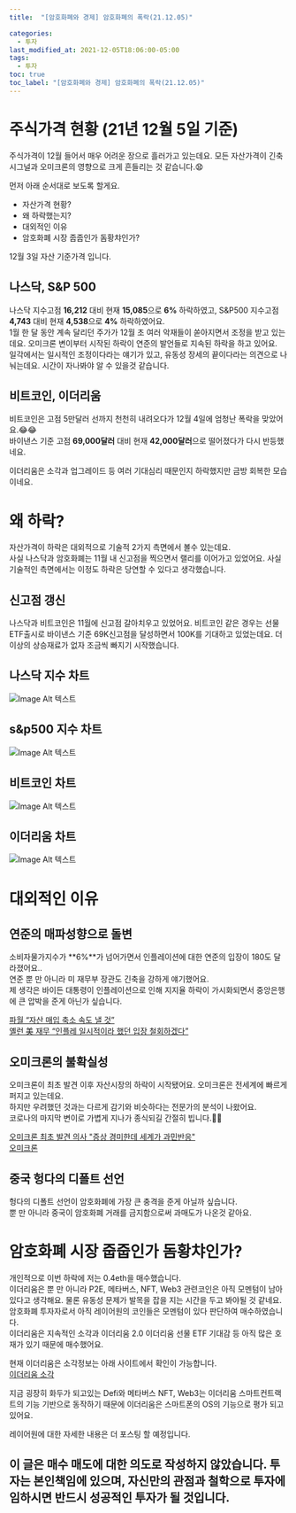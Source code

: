 ```yaml
---
title:  "[암호화폐와 경제] 암호화폐의 폭락(21.12.05)"

categories:
  - 투자
last_modified_at: 2021-12-05T18:06:00-05:00
tags:
  - 투자
toc: true
toc_label: "[암호화폐와 경제] 암호화폐의 폭락(21.12.05)"
---
```


# 주식가격 현황 (21년 12월 5일 기준)
주식가격이 12월 들어서 매우 어려운 장으로 흘러가고 있는데요. 모든 자산가격이 긴축시그널과 오미크론의 영향으로 크게 흔들리는 것 같습니다.😧<br>

먼저 아래 순서대로 보도록 할게요.
- 자산가격 현황?
- 왜 하락했는지?
- 대외적인 이유
- 암호화폐 시장 줍줍인가 돔황챠인가?

12월 3일 자산 기준가격 입니다.

## 나스닥, S&P 500
나스닥 지수고점 **16,212** 대비 현재 **15,085**으로 **6%** 하락하였고, S&P500 지수고점 **4,743** 대비 현재 **4,538**으로 **4%** 하락하였어요. <br> 1월 한 달 동안 계속 달리던 주가가 12월 초 여러 악재들이 쏟아지면서 조정을 받고 있는데요. 오미크론 변이부터 시작된 하락이 연준의 발언들로 지속된 하락을 하고 있어요.<br>
일각에서는 일시적인 조정이다라는 얘기가 있고, 유동성 장세의 끝이다라는 의견으로 나눠는데요. 시간이 자나봐야 알 수 있을것 같습니다.


## 비트코인, 이더리움
비트코인은 고점 5만달러 선까지 천천히 내려오다가 12월 4일에 엄청난 폭락을 맞았어요.😂😂<br>
바이낸스 기준 고점 **69,000달러** 대비 현재 **42,000달러**으로 떨어졌다가 다시 반등했네요. <br>

이더리움은 소각과 업그레이드 등 여러 기대심리 때문인지 하락했지만 금방 회복한 모습이네요.


# 왜 하락?
자산가격이 하락은 대외적으로 기술적 2가지 측면에서 볼수 있는데요.<br>
사실 나스닥과 암호화폐는 11월 내 신고점을 찍으면서 랠리를 이어가고 있었어요. 사실 기술적인 측면에서는 이정도 하락은 당연할 수 있다고 생각했습니다.

## 신고점 갱신
나스닥과 비트코인은 11월에 신고점 갈아치우고 있었어요. 비트코인 같은 경우는 선물 ETF출시로 바이낸스 기준 69K신고점을 달성하면서 100K를 기대하고 있었는데요. 더 이상의 상승재료가 없자 조금씩 빠지기 시작했습니다.

## 나스닥 지수 차트
![Image Alt 텍스트](/assets/img/invest/20211205/nasdaq_20211205.PNG)  

## s&p500 지수 차트
![Image Alt 텍스트](/assets/img/invest/20211205/s&p500_20211205.PNG)  

## 비트코인 차트
![Image Alt 텍스트](/assets/img/invest/20211205/bitcoin_20211205.jpeg)  

## 이더리움 차트 
![Image Alt 텍스트](/assets/img/invest/20211205/eth_20211205.PNG)  

# 대외적인 이유
## 연준의 매파성향으로 돌변
소비자물가지수가 **6%**가 넘어가면서 인플레이션에 대한 연준의 입장이 180도 달라졌어요..<br>
연준 뿐 만 아니라 미 재무부 장관도 긴축을 강하게 얘기했어요.<br>
제 생각은 바이든 대통령이 인플레이션으로 인해 지지율 하락이 가시화되면서 중앙은행에 큰 압박을 준게 아닌가 싶습니다.<br>

[파월 “자산 매입 축소 속도 낼 것”](https://www.mk.co.kr/news/business/view/2021/12/1114374/) <br>
[옐런 美 재무 “인플레 일시적이라 했던 입장 철회하겠다”](https://n.news.naver.com/mnews/article/023/0003657284?sid=001)

## 오미크론의 불확실성
오미크론이 최초 발견 이후 자산시장의 하락이 시작됐어요. 오미크론은 전세계에 빠르게 퍼지고 있는데요.<br>
하지만 우려했던 것과는 다르게 감기와 비슷하다는 전문가의 분석이 나왔어요.<br>
코로나의 마지막 변이로 가볍게 지나가 종식되길 간절히 빕니다.🙏🙏 <br>

[오미크론 최초 발견 의사 "증상 경미한데 세계가 과민반응"](https://n.news.naver.com/article/088/0000733452)<br>
[오미크론](https://news.sbs.co.kr/news/endPage.do?news_id=N1006558265&plink=ORI&cooper=NAVER0)

## 중국 헝다의 디폴트 선언
헝다의 디폴트 선언이 암호화폐에 가장 큰 충격을 준게 아닐까 싶습니다.<br>
뿐 만 아니라 중국이 암호화폐 거래를 금지함으로써 과매도가 나온것 같아요.

# 암호화폐 시장 줍줍인가 돔황챠인가?
개인적으로 이번 하락에 저는 0.4eth을 매수했습니다. <br> 이더리움은 뿐 만 아니라 P2E, 메타버스, NFT, Web3 관련코인은 아직 모멘텀이 남아있다고 생각해요. 물론 유동성 문제가 발목을 잡을 지는 시간을 두고 봐야될 것 같네요.<br>
암호화폐 투자자로서 아직 레이어원의 코인들은 모멘텀이 있다 판단하여 매수하였습니다.<br>
이더리움은 지속적인 소각과 이더리움 2.0 이더리움 선물 ETF 기대감 등 아직 많은 호재가 있기 때문에 매수했어요.<br>

현재 이더리움은 소각정보는 아래 사이트에서 확인이 가능합니다. <br>
[이더리움 소각](https://ethburned.info/)

지금 굉장히 화두가 되고있는 Defi와 메타버스 NFT, Web3는 이더리움 스마트컨트랙트의 기능 기반으로 동작하기 때문에 이더리움은 스마트폰의 OS의 기능으로 평가 되고 있어요. <br>

레이어원에 대한 자세한 내용은 더 포스팅 할 예정입니다. <br>


## 이 글은 매수 매도에 대한 의도로 작성하지 않았습니다. 투자는 본인책임에 있으며, 자신만의 관점과 철학으로 투자에 임하시면 반드시 성공적인 투자가 될 것입니다.